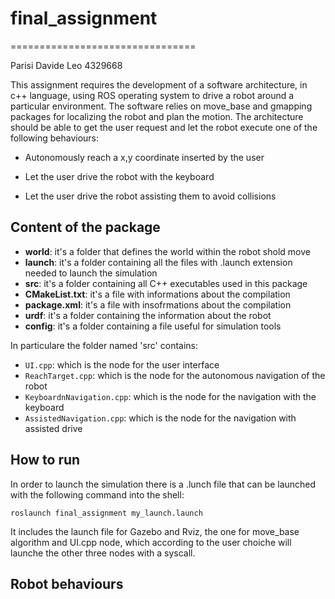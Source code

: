 # final_assignment
================================

Parisi Davide Leo 4329668 

This assignment requires the development of a software architecture, in c++ language, using ROS operating system to drive a robot around a particular environment. The software relies on move_base and gmapping packages for localizing the robot and plan the motion.
The architecture should be able to get the user request and let the robot execute one of the following behaviours:

* Autonomously reach a x,y coordinate inserted by the user

* Let the user drive the robot with the keyboard

* Let the user drive the robot assisting them to avoid collisions

## Content of the package ##

* **world**: it's a folder that defines the world  within the robot shold move
* **launch**: it's a folder containing all the files with .launch extension needed to launch the simulation
* **src**: it's a folder containing all C++ executables used in this package
* **CMakeList.txt**: it's a file with informations about the compilation
* **package.xml**: it's a file with insofrmations about the compilation
* **urdf**: it's a folder containing the information about the robot
* **config**: it's a folder containing a file useful for simulation tools

In particulare the folder named 'src' contains:
- `UI.cpp`:  which is the node for the user interface 
- `ReachTarget.cpp`: which is the node for the autonomous navigation of the robot
- `KeyboardnNavigation.cpp`: which is the node for the navigation with the keyboard
- `AssistedNavigation.cpp`: which is the node for the navigation with assisted drive

## How to run ##

In order to launch the simulation there is a .lunch file that can be launched with the following command into the shell:

```
roslaunch final_assignment my_launch.launch
```

It includes the launch file for Gazebo and Rviz, the one for move_base algorithm and UI.cpp node, which according to the user choiche will launche the other three nodes with a syscall.

## Robot behaviours ##


